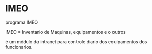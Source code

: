 # IMEO
programa IMEO

IMEO = Inventario de Maquinas, equipamentos e o outros

é um módulo da intranet para controle diario dos equipamentos dos funcionarios.
